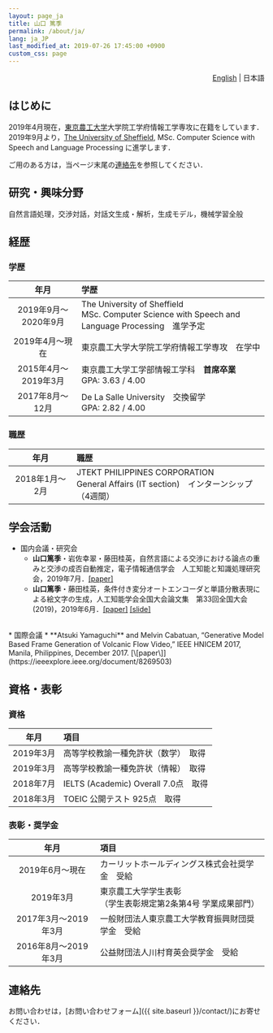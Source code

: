```yaml
---
layout: page_ja
title: 山口 篤季
permalink: /about/ja/
lang: ja_JP
last_modified_at: 2019-07-26 17:45:00 +0900
custom_css: page
---
```

<div style="text-align: right;"><i class="fas fa-language" style="padding: 0 4px 0 0;"></i><a href="../">English</a> | 日本語</div>

## はじめに

2019年4月現在，[東京農工大学](https://www.tuat.ac.jp/)大学院工学府情報工学専攻に在籍をしています．  
2019年9月より，[The University of Sheffield](https://www.sheffield.ac.uk/), MSc. Computer Science with Speech and Language Processing に進学します．

ご用のある方は，当ページ末尾の[連絡先](#連絡先)を参照してください．

## 研究・興味分野

自然言語処理，交渉対話，対話文生成・解析，生成モデル，機械学習全般

## 経歴
### 学歴  

|年月|学歴|
|:-:|:-|
|2019年9月〜2020年9月|The University of Sheffield<br />MSc. Computer Science with Speech and Language Processing　進学予定|
|2019年4月〜現在|東京農工大学大学院工学府情報工学専攻　在学中|
|2015年4月〜2019年3月|東京農工大学工学部情報工学科　**首席卒業**  <br /> GPA: 3.63 / 4.00|
|2017年8月〜12月|De La Salle University　交換留学 <br /> GPA: 2.82 / 4.00|

### 職歴

|年月|職歴|
|:-:|:-|
|2018年1月〜2月|JTEKT PHILIPPINES CORPORATION<br /> General Affairs (IT section)　インターンシップ（4週間）|

## 学会活動

* 国内会議・研究会
    * **山口篤季**・岩佐幸翠・藤田桂英，自然言語による交渉における論点の重みと交渉の成否自動推定，電子情報通信学会　人工知能と知識処理研究会，2019年7月．[\[paper\]](https://www.ieice.org/ken/paper/20190722c1oR/)
    * **山口篤季**・藤田桂英，条件付き変分オートエンコーダと単語分散表現による絵文字の生成，人工知能学会全国大会論文集　第33回全国大会(2019)，2019年6月．[\[paper\]](https://confit.atlas.jp/guide/event-img/jsai2019/2L4-J-9-04/public/pdf?type=in) [\[slide\]](https://www.slideshare.net/AtsukiYamaguchi1/jsai2019-148918796)  
<br />
* 国際会議
    * **Atsuki Yamaguchi** and Melvin Cabatuan, “Generative Model Based Frame Generation of Volcanic Flow Video,” IEEE HNICEM 2017, Manila, Philippines, December 2017. [\[paper\]](https://ieeexplore.ieee.org/document/8269503)


## 資格・表彰
### 資格

|年月|項目|
|:-:|:-|
|2019年3月|高等学校教諭一種免許状（数学）　取得|
|2019年3月|高等学校教諭一種免許状（情報）　取得|
|2018年7月|IELTS (Academic) Overall 7.0点　取得|
|2018年3月|TOEIC 公開テスト 925点　取得|

### 表彰・奨学金

|年月|項目|
|:-:|:-|
|2019年6月〜現在|カーリットホールディングス株式会社奨学金　受給|
|2019年3月|東京農工大学学生表彰 <br />（学生表彰規定第2条第4号 学業成果部門）|
|2017年3月〜2019年3月|一般財団法人東京農工大学教育振興財団奨学金　受給|
|2016年8月〜2019年3月|公益財団法人川村育英会奨学金　受給|

## 連絡先

お問い合わせは，[お問い合わせフォーム]({{ site.baseurl }}/contact/)にお寄せください．